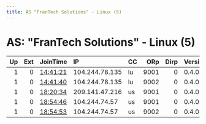 ```yaml
---
title: AS "FranTech Solutions" - Linux (5)
---
```


# AS: "FranTech Solutions" - Linux (5)

|   Up |   Ext | JoinTime                                                                                            | IP             | CC   |   ORp |   Dirp | Version   | Contact   | Nickname   |   eFamMembers |
|-----:|------:|:----------------------------------------------------------------------------------------------------|:---------------|:-----|------:|-------:|:----------|:----------|:-----------|--------------:|
|    1 |     0 | [14:41:21](https://metrics.torproject.org/rs.html#details/23E33DFDDF794735ECC28C4EB4C6994A29DB2FFE) | 104.244.78.135 | lu   |  9001 |      0 | 0.4.0.5   | None      | Unnamed    |             1 |
|    1 |     0 | [14:41:40](https://metrics.torproject.org/rs.html#details/9A837FB078ABC4AA5774239FAAC606329ADBE3CA) | 104.244.78.135 | lu   |  9002 |      0 | 0.4.0.5   | None      | Unnamed    |             1 |
|    1 |     0 | [18:20:34](https://metrics.torproject.org/rs.html#details/6BFEC45F7C7CF4D8B64F5777E6C6A6B1F9F8C32D) | 209.141.47.216 | us   |  9001 |      0 | 0.4.0.5   | None      | Unnamed    |             1 |
|    1 |     0 | [18:54:46](https://metrics.torproject.org/rs.html#details/CBE0E09B85B4C16801A6CA048ADED32250F76994) | 104.244.74.57  | us   |  9001 |      0 | 0.4.0.5   | None      | Unnamed    |             1 |
|    1 |     0 | [18:54:53](https://metrics.torproject.org/rs.html#details/E25C48DD2CB19DF1498A0D32D5661DFC50BBC58F) | 104.244.74.57  | us   |  9002 |      0 | 0.4.0.5   | None      | Unnamed    |             1 |
